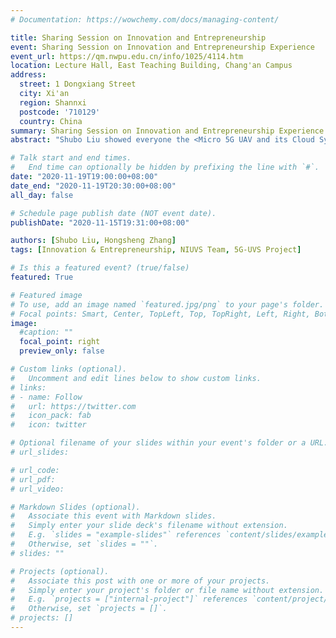 ```yaml
---
# Documentation: https://wowchemy.com/docs/managing-content/

title: Sharing Session on Innovation and Entrepreneurship
event: Sharing Session on Innovation and Entrepreneurship Experience
event_url: https://qm.nwpu.edu.cn/info/1025/4114.htm
location: Lecture Hall, East Teaching Building, Chang'an Campus
address:
  street: 1 Dongxiang Street
  city: Xi'an
  region: Shannxi
  postcode: '710129'
  country: China
summary: Sharing Session on Innovation and Entrepreneurship Experience
abstract: "Shubo Liu showed everyone the <Micro 5G UAV and its Cloud System> project that he hosted, which won the 2020 'Challenge Cup' provincial silver award and other innovation and entrepreneurship competition awards. Subsequently, Liu Shubo introduced his understanding of innovation and entrepreneurship based on his own experience. He believes that college students' innovation and entrepreneurship is a market- and application-oriented way of thinking that drives innovation with entrepreneurship and uses the market to force technology."

# Talk start and end times.
#   End time can optionally be hidden by prefixing the line with `#`.
date: "2020-11-19T19:00:00+08:00"
date_end: "2020-11-19T20:30:00+08:00"
all_day: false

# Schedule page publish date (NOT event date).
publishDate: "2020-11-15T19:31:00+08:00"

authors: [Shubo Liu, Hongsheng Zhang]
tags: [Innovation & Entrepreneurship, NIUVS Team, 5G-UVS Project]

# Is this a featured event? (true/false)
featured: True

# Featured image
# To use, add an image named `featured.jpg/png` to your page's folder. 
# Focal points: Smart, Center, TopLeft, Top, TopRight, Left, Right, BottomLeft, Bottom, BottomRight.
image:
  #caption: ""
  focal_point: right
  preview_only: false

# Custom links (optional).
#   Uncomment and edit lines below to show custom links.
# links:
# - name: Follow
#   url: https://twitter.com
#   icon_pack: fab
#   icon: twitter

# Optional filename of your slides within your event's folder or a URL.
# url_slides:

# url_code:
# url_pdf:
# url_video:

# Markdown Slides (optional).
#   Associate this event with Markdown slides.
#   Simply enter your slide deck's filename without extension.
#   E.g. `slides = "example-slides"` references `content/slides/example-slides.md`.
#   Otherwise, set `slides = ""`.
# slides: ""

# Projects (optional).
#   Associate this post with one or more of your projects.
#   Simply enter your project's folder or file name without extension.
#   E.g. `projects = ["internal-project"]` references `content/project/deep-learning/index.md`.
#   Otherwise, set `projects = []`.
# projects: []
---
```

